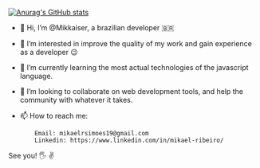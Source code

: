[![Anurag's GitHub stats](https://github-readme-stats.vercel.app/api?username=Mikkaiser&count_private=true&hide=issues&theme=dracula&show_icons=true&title_color=3FD990&bg_color=DEG,07180F,002D14&icon_color=3FD990&include_all_commits=true&count_private=true&border_color=3FD990)](https://github.com/anuraghazra/github-readme-stats)











- 👋 Hi, I’m @Mikkaiser, a brazilian developer 🇧🇷
- 👀 I’m interested in improve the quality of my work and gain experience as a developer :wink:
- 🌱 I’m currently learning the most actual technologies of the javascript language.
- 💞️ I’m looking to collaborate on web development tools, and help the community with whatever it takes.
- 📫 How to reach me: 

          Email: mikaelrsimoes19@gmail.com
          Linkedin: https://www.linkedin.com/in/mikael-ribeiro/
          
          
See you! :raised_hand_with_fingers_splayed: :v:
